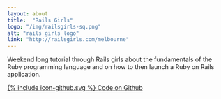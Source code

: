 ```yaml
---
layout: about
title:  "Rails Girls"
logo: "/img/railsgirls-sq.png"
alt: "rails girls logo"
link: "http://railsgirls.com/melbourne"
---
```


Weekend long tutorial through Rails girls about the fundamentals of the Ruby programming language and on how to then launch a Ruby on Rails application.

<a href="https://github.com/Rhiana/railsgirls" target="_blank">
  <span class="icon icon--github">{% include icon-github.svg %}</span>
  Code on Github
</a>

